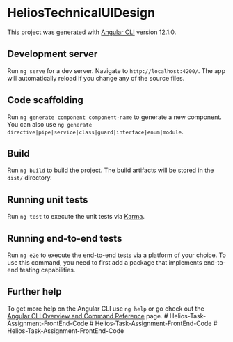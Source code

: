 # HeliosTechnicalUIDesign

This project was generated with [Angular CLI](https://github.com/angular/angular-cli) version 12.1.0.

## Development server

Run `ng serve` for a dev server. Navigate to `http://localhost:4200/`. The app will automatically reload if you change any of the source files.

## Code scaffolding

Run `ng generate component component-name` to generate a new component. You can also use `ng generate directive|pipe|service|class|guard|interface|enum|module`.

## Build

Run `ng build` to build the project. The build artifacts will be stored in the `dist/` directory.

## Running unit tests

Run `ng test` to execute the unit tests via [Karma](https://karma-runner.github.io).

## Running end-to-end tests

Run `ng e2e` to execute the end-to-end tests via a platform of your choice. To use this command, you need to first add a package that implements end-to-end testing capabilities.

## Further help

To get more help on the Angular CLI use `ng help` or go check out the [Angular CLI Overview and Command Reference](https://angular.io/cli) page.
#   H e l i o s - T a s k - A s s i g n m e n t - F r o n t E n d - C o d e  
 #   H e l i o s - T a s k - A s s i g n m e n t - F r o n t E n d - C o d e  
 #   H e l i o s - T a s k - A s s i g n m e n t - F r o n t E n d - C o d e  
 